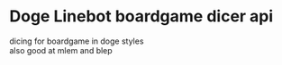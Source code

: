 # Doge Linebot boardgame dicer api
dicing for boardgame in doge styles<br/>
also good at mlem and blep

